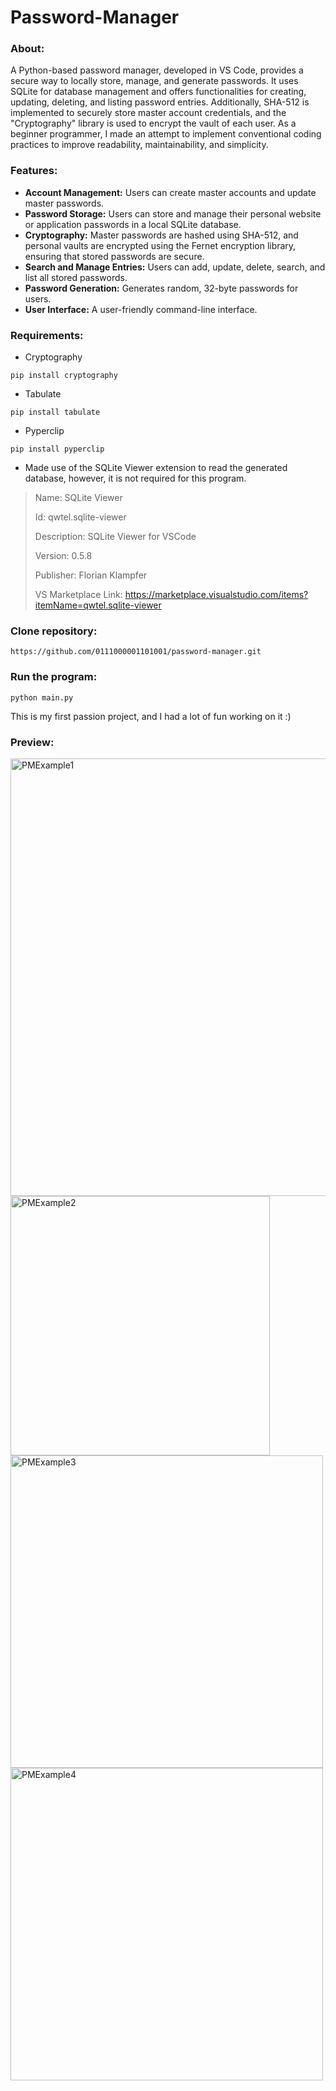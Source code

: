 # Password-Manager

### About:
A Python-based password manager, developed in VS Code, provides a secure way to locally store, manage, and generate passwords. It uses SQLite for database management and offers functionalities for creating, updating, deleting, and listing password entries. Additionally, SHA-512 is implemented to securely store master account credentials, and the "Cryptography" library is used to encrypt the vault of each user. As a beginner programmer, I made an attempt to implement conventional coding practices to improve readability, maintainability, and simplicity.

### Features:
- **Account Management:** Users can create master accounts and update master passwords.
- **Password Storage:** Users can store and manage their personal website or application passwords in a local SQLite database.
- **Cryptography:** Master passwords are hashed using SHA-512, and personal vaults are encrypted using the Fernet encryption library, ensuring that stored passwords are secure.
- **Search and Manage Entries:** Users can add, update, delete, search, and list all stored passwords.
- **Password Generation:** Generates random, 32-byte passwords for users.
- **User Interface:** A user-friendly command-line interface.

### Requirements:

- Cryptography
```
pip install cryptography
```
- Tabulate
```
pip install tabulate
```
- Pyperclip
```
pip install pyperclip
```

- Made use of the SQLite Viewer extension to read the generated database, however, it is not required for this program.
>Name: SQLite Viewer
>
>Id: qwtel.sqlite-viewer
>
>Description: SQLite Viewer for VSCode
>
>Version: 0.5.8
>
>Publisher: Florian Klampfer
>
>VS Marketplace Link: https://marketplace.visualstudio.com/items?itemName=qwtel.sqlite-viewer

### Clone repository:
```
https://github.com/0111000001101001/password-manager.git
```
### Run the program:
```
python main.py
```

This is my first passion project, and I had a lot of fun working on it :)

### Preview:
<img src="https://github.com/user-attachments/assets/be0a5742-f461-443a-bd82-8381010d883c" alt="PMExample1" width="700"/>
<img src="https://github.com/user-attachments/assets/d2fd686f-8022-4c96-9651-49340b8177ba" alt="PMExample2" width="415"/>
<img src="https://github.com/user-attachments/assets/9c2f2963-b606-4ed6-b851-73dc7039b159" alt="PMExample3" width="500"/>
<img src="https://github.com/user-attachments/assets/49a5fb08-f440-4cc9-a533-152a0e1d9def" alt="PMExample4" width="500"/>
